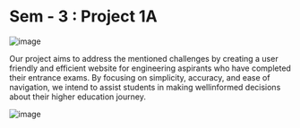 # Sem - 3 : Project 1A 

![image](https://github.com/Peyu5h/EduMap/assets/72596188/e8c991ca-c318-4c64-8ca3-88d0f7003d68)

Our project aims to address the mentioned challenges by creating a user friendly and efficient website for engineering aspirants who have completed their entrance exams. By focusing on simplicity, accuracy, and ease of navigation, we intend to assist students in making wellinformed decisions about their higher education journey.

![image](https://github.com/Peyu5h/EduMap/assets/72596188/9873022a-15f5-4885-9cb1-b1da2b274824)

